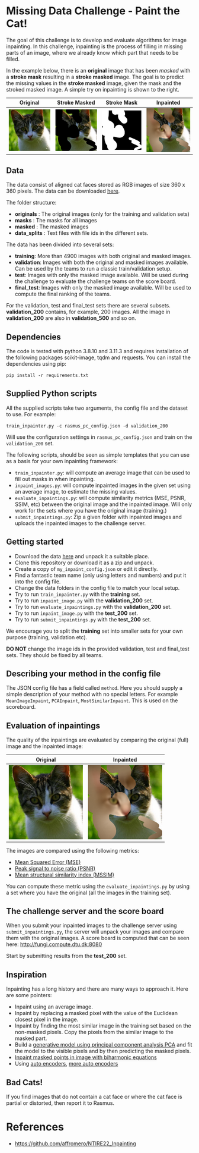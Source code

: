 # Missing Data Challenge - Paint the Cat!

The goal of this challenge is to develop and evaluate algorithms for image inpainting. In this challenge, inpainting is the process of filling in missing parts of an image, where we already know which part that needs to be filled.

In the example below, there is an **original** image that has been *masked* with a **stroke mask** resulting in a **stroke masked** image. The goal is to predict the missing values in the **stroke masked** image, given the mask and the stroked masked image. A simple try on inpainting is shown to the right.

|                 Original                 |                 Stroke Masked                 |                 Stroke Mask                 |                 Inpainted                 |
|:----------------------------------------:|:---------------------------------------------:|:-------------------------------------------:|:-----------------------------------------:|
| <img src="figs/original.jpg" width=200/> | <img src="figs/stroke_masked.png" width=200/> | <img src="figs/stroke_mask.png" width=200/> | <img src="figs/inpainted.png" width=200/> |

## Data

The data consist of aligned cat faces stored as RGB images of size 360 x 360 pixels. The data can be downloaded [here](https://people.compute.dtu.dk/rapa/cats/MissingDataOpenData.zip).

The folder structure:
- **originals** : The original images (only for the training and validation sets)
- **masks** : The masks for all images
- **masked** : The masked images
- **data_splits** : Text files with file ids in the different sets.

The data has been divided into several sets:
- **training**: More than 4900 images with both original and masked images.
- **validation**: Images with both the original and masked images available. Can be used by the teams to run a classic train/validation setup.
- **test**: Images with only the masked image available. Will be used during the challenge to evaluate the challenge teams on the score board.
- **final_test**: Images with only the masked image available. Will be used to compute the final ranking of the teams.

For the validation, test and final_test sets there are several subsets. **validation_200** contains, for example, 200 images. All the image in **validation_200** are also in **validation_500** and so on.

## Dependencies
The code is tested with python 3.8.10 and 3.11.3 and requires installation of the following packages scikit-image, tqdm and requests. You can install the dependencies using pip:
```
pip install -r requirements.txt
```

## Supplied Python scripts

All the supplied scripts take two arguments, the config file and the dataset to use. For example:

```
train_inpainter.py -c rasmus_pc_config.json -d validation_200
```

Will use the configuration settings in `rasmus_pc_config.json` and train on the `validation_200` set.

The following scripts, should be seen as simple templates that you can use as a basis for your own inpainting framework:

- `train_inpainter.py`: will compute an average image that can be used to fill out masks in when inpainting.
- `inpaint_images.py`: will compute inpainted images in the given set using an average image, to estimate the missing values.
- `evaluate_inpaintings.py`: will compute similarity metrics (MSE, PSNR, SSIM, etc) between the original image and the inpainted image. Will only work for the sets where you have the original image (training.)
- `submit_inpaintings.py`: Zip a given folder with inpainted images and uploads the inpainted images to the challenge server.

## Getting started

- Download the data [here](https://people.compute.dtu.dk/rapa/cats/MissingDataOpenData.zip) and unpack it a suitable place.
- Clone this repository or download it as a zip and unpack.
- Create a copy of `my_inpaint_config.json` or edit it directly.
- Find a fantastic team name (only using letters and numbers) and put it into the config file.
- Change the data folders in the config file to match your local setup.
- Try to run `train_inpainter.py` with the **training** set.
- Try to run `inpaint_image.py` with the **validation_200** set.
- Try to run `evaluate_inpaintings.py` with the **validation_200** set.
- Try to run `inpaint_image.py` with the **test_200** set.
- Try to run `submit_inpaintings.py` with the **test_200** set.

We encourage you to split the **training**  set into smaller sets for your own purpose (training, validation etc).

**DO NOT** change the image ids in the provided validation, test and final_test sets. They should be fixed by all teams.

## Describing your method in the config file

The JSON config file has a field called `method`. Here you should supply a simple description of your method with no special letters. For example `MeanImageInpaint`, `PCAInpaint`, `MostSimilarInpaint`. This is used on the scoreboard.

## Evaluation of inpaintings

The quality of the inpaintings are evaluated by comparing the original (full) image and the inpainted image:

|                 Original                 |Inpainted                 |
|:----------------------------------------:|:---------------------------------------------:|
| <img src="figs/original.jpg" width=200/> | <img src="figs/inpainted.png" width=200/> |

The images are compared using the following metrics:
- [Mean Squared Error (MSE)](https://scikit-image.org/docs/stable/api/skimage.metrics.html#skimage.metrics.mean_squared_error)
- [Peak signal to noise ratio (PSNR)](https://scikit-image.org/docs/stable/api/skimage.metrics.html#skimage.metrics.peak_signal_noise_ratio)
- [Mean structural similarity index (MSSIM)](https://scikit-image.org/docs/stable/api/skimage.metrics.html#skimage.metrics.structural_similarity)

You can compute these metric using the `evaluate_inpaintings.py` by using a set where you have the original (all the images in the training set).

## The challenge server and the score board

When you submit your inpainted images to the challenge server using `submit_inpaintings.py`, the server will unpack your images and compare them with the original images. A score board is computed that can be seen here: http://fungi.compute.dtu.dk:8080

Start by submitting results from the **test_200** set.

## Inspiration

Inpainting has a long history and there are many ways to approach it. Here are some pointers:

- Inpaint using an average image.
- Inpaint by replacing a masked pixel with the value of the Euclidean closest pixel in the image.
- Inpaint by finding the most similar image in the training set based on the non-masked pixels. Copy the pixels from the similar image to the masked part.
- Build a [generative model using principal component analysis PCA](https://github.com/RasmusRPaulsen/DTUImageAnalysis/tree/main/exercises/ex8-CatsCatsCats) and fit the model to the visible pixels and by then predicting the masked pixels.
- [Inpaint masked points in image with biharmonic equations](https://scikit-image.org/docs/stable/api/skimage.restoration.html#skimage.restoration.inpaint_biharmonic)
- Using [auto encoders](https://towardsdatascience.com/inpainting-with-ai-get-back-your-images-pytorch-a68f689128e5), [more auto encoders](https://wandb.ai/ayush-thakur/image-impainting/reports/An-Introduction-to-Image-Inpainting-Using-Deep-Learning--Vmlldzo3NDU0Nw)

## Bad Cats!
If you find images that do not contain a cat face or where the cat face is partial or distorted, then report it to Rasmus.

# References
- https://github.com/affromero/NTIRE22_Inpainting
